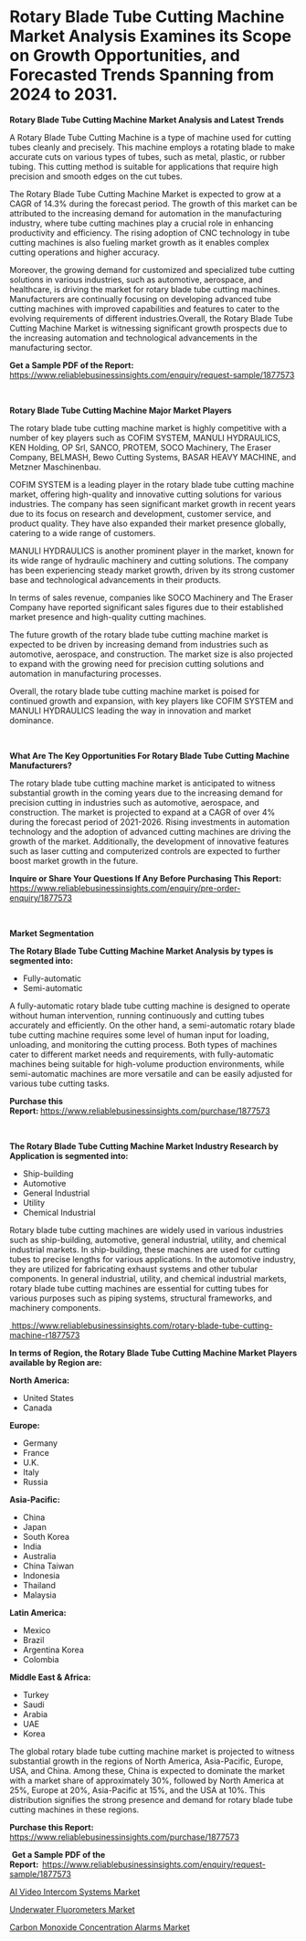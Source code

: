 <p><h1>Rotary Blade Tube Cutting Machine Market Analysis Examines its Scope on Growth Opportunities, and Forecasted Trends Spanning from 2024 to 2031.</h1></p><p><strong>Rotary Blade Tube Cutting Machine Market Analysis and Latest Trends</strong></p>
<p><p>A Rotary Blade Tube Cutting Machine is a type of machine used for cutting tubes cleanly and precisely. This machine employs a rotating blade to make accurate cuts on various types of tubes, such as metal, plastic, or rubber tubing. This cutting method is suitable for applications that require high precision and smooth edges on the cut tubes.</p><p>The Rotary Blade Tube Cutting Machine Market is expected to grow at a CAGR of 14.3% during the forecast period. The growth of this market can be attributed to the increasing demand for automation in the manufacturing industry, where tube cutting machines play a crucial role in enhancing productivity and efficiency. The rising adoption of CNC technology in tube cutting machines is also fueling market growth as it enables complex cutting operations and higher accuracy.</p><p>Moreover, the growing demand for customized and specialized tube cutting solutions in various industries, such as automotive, aerospace, and healthcare, is driving the market for rotary blade tube cutting machines. Manufacturers are continually focusing on developing advanced tube cutting machines with improved capabilities and features to cater to the evolving requirements of different industries.Overall, the Rotary Blade Tube Cutting Machine Market is witnessing significant growth prospects due to the increasing automation and technological advancements in the manufacturing sector.</p></p>
<p><strong>Get a Sample PDF of the Report:&nbsp;</strong> <a href="https://www.reliablebusinessinsights.com/enquiry/request-sample/1877573">https://www.reliablebusinessinsights.com/enquiry/request-sample/1877573</a></p>
<p>&nbsp;</p>
<p><strong>Rotary Blade Tube Cutting Machine Major Market Players</strong></p>
<p><p>The rotary blade tube cutting machine market is highly competitive with a number of key players such as COFIM SYSTEM, MANULI HYDRAULICS, KEN Holding, OP Srl, SANCO, PROTEM, SOCO Machinery, The Eraser Company, BELMASH, Bewo Cutting Systems, BASAR HEAVY MACHINE, and Metzner Maschinenbau.</p><p>COFIM SYSTEM is a leading player in the rotary blade tube cutting machine market, offering high-quality and innovative cutting solutions for various industries. The company has seen significant market growth in recent years due to its focus on research and development, customer service, and product quality. They have also expanded their market presence globally, catering to a wide range of customers.</p><p>MANULI HYDRAULICS is another prominent player in the market, known for its wide range of hydraulic machinery and cutting solutions. The company has been experiencing steady market growth, driven by its strong customer base and technological advancements in their products.</p><p>In terms of sales revenue, companies like SOCO Machinery and The Eraser Company have reported significant sales figures due to their established market presence and high-quality cutting machines.</p><p>The future growth of the rotary blade tube cutting machine market is expected to be driven by increasing demand from industries such as automotive, aerospace, and construction. The market size is also projected to expand with the growing need for precision cutting solutions and automation in manufacturing processes.</p><p>Overall, the rotary blade tube cutting machine market is poised for continued growth and expansion, with key players like COFIM SYSTEM and MANULI HYDRAULICS leading the way in innovation and market dominance.</p></p>
<p>&nbsp;</p>
<p><strong>What Are The Key Opportunities For Rotary Blade Tube Cutting Machine Manufacturers?</strong></p>
<p><p>The rotary blade tube cutting machine market is anticipated to witness substantial growth in the coming years due to the increasing demand for precision cutting in industries such as automotive, aerospace, and construction. The market is projected to expand at a CAGR of over 4% during the forecast period of 2021-2026. Rising investments in automation technology and the adoption of advanced cutting machines are driving the growth of the market. Additionally, the development of innovative features such as laser cutting and computerized controls are expected to further boost market growth in the future.</p></p>
<p><strong>Inquire or Share Your Questions If Any Before Purchasing This Report:</strong> <a href="https://www.reliablebusinessinsights.com/enquiry/pre-order-enquiry/1877573">https://www.reliablebusinessinsights.com/enquiry/pre-order-enquiry/1877573</a></p>
<p>&nbsp;</p>
<p><strong>Market Segmentation</strong></p>
<p><strong>The Rotary Blade Tube Cutting Machine Market Analysis by types is segmented into:</strong></p>
<p><ul><li>Fully-automatic</li><li>Semi-automatic</li></ul></p>
<p><p>A fully-automatic rotary blade tube cutting machine is designed to operate without human intervention, running continuously and cutting tubes accurately and efficiently. On the other hand, a semi-automatic rotary blade tube cutting machine requires some level of human input for loading, unloading, and monitoring the cutting process. Both types of machines cater to different market needs and requirements, with fully-automatic machines being suitable for high-volume production environments, while semi-automatic machines are more versatile and can be easily adjusted for various tube cutting tasks.</p></p>
<p><strong>Purchase this Report:&nbsp;</strong><a href="https://www.reliablebusinessinsights.com/purchase/1877573">https://www.reliablebusinessinsights.com/purchase/1877573</a></p>
<p>&nbsp;</p>
<p><strong>The Rotary Blade Tube Cutting Machine Market Industry Research by Application is segmented into:</strong></p>
<p><ul><li>Ship-building</li><li>Automotive</li><li>General Industrial</li><li>Utility</li><li>Chemical Industrial</li></ul></p>
<p><p>Rotary blade tube cutting machines are widely used in various industries such as ship-building, automotive, general industrial, utility, and chemical industrial markets. In ship-building, these machines are used for cutting tubes to precise lengths for various applications. In the automotive industry, they are utilized for fabricating exhaust systems and other tubular components. In general industrial, utility, and chemical industrial markets, rotary blade tube cutting machines are essential for cutting tubes for various purposes such as piping systems, structural frameworks, and machinery components.</p></p>
<p><a href="https://www.reliablebusinessinsights.com/rotary-blade-tube-cutting-machine-r1877573">&nbsp;https://www.reliablebusinessinsights.com/rotary-blade-tube-cutting-machine-r1877573</a></p>
<p><strong>In terms of Region, the Rotary Blade Tube Cutting Machine Market Players available by Region are:</strong></p>
<p>
    <p> <strong> North America: </strong>
        <ul>
            <li>United States</li>
            <li>Canada</li>
        </ul>
        </p> 
    <p> <strong> Europe: </strong>
        <ul>
            <li>Germany</li>
            <li>France</li>
            <li>U.K.</li>
            <li>Italy</li>
            <li>Russia</li>
        </ul>
        </p> 
    <p> <strong> Asia-Pacific: </strong>
        <ul>
            <li>China</li>
            <li>Japan</li>
            <li>South Korea</li>
            <li>India</li>
            <li>Australia</li>
            <li>China Taiwan</li>
            <li>Indonesia</li>
            <li>Thailand</li>
            <li>Malaysia</li>
        </ul>
        </p> 
    <p> <strong> Latin America: </strong>
        <ul>
            <li>Mexico</li>
            <li>Brazil</li>
            <li>Argentina Korea</li>
            <li>Colombia</li>
        </ul>
        </p> 
    <p> <strong> Middle East & Africa: </strong>
        <ul>
            <li>Turkey</li>
            <li>Saudi</li>
            <li>Arabia</li>
            <li>UAE</li>
            <li>Korea</li>
        </ul>
    </p>
    </p>
<p><p>The global rotary blade tube cutting machine market is projected to witness substantial growth in the regions of North America, Asia-Pacific, Europe, USA, and China. Among these, China is expected to dominate the market with a market share of approximately 30%, followed by North America at 25%, Europe at 20%, Asia-Pacific at 15%, and the USA at 10%. This distribution signifies the strong presence and demand for rotary blade tube cutting machines in these regions.</p></p>
<p><strong>Purchase this Report: </strong><a href="https://www.reliablebusinessinsights.com/purchase/1877573">https://www.reliablebusinessinsights.com/purchase/1877573</a></p>
<p>&nbsp;<strong>Get a Sample PDF of the Report:&nbsp;&nbsp;</strong><a href="https://www.reliablebusinessinsights.com/enquiry/request-sample/1877573">https://www.reliablebusinessinsights.com/enquiry/request-sample/1877573</a></p>
<p><strong></strong></p>
<p><p><a href="https://github.com/ranaacryptoaddmin/Market-Research-Report-List-1/blob/main/ai-video-intercom-systems-market.md">AI Video Intercom Systems Market</a></p><p><a href="https://github.com/JordyBecker/Market-Research-Report-List-1/blob/main/underwater-fluorometers-market.md">Underwater Fluorometers Market</a></p><p><a href="https://github.com/jadenRaynor/Market-Research-Report-List-1/blob/main/carbon-monoxide-concentration-alarms-market.md">Carbon Monoxide Concentration Alarms Market</a></p></p>